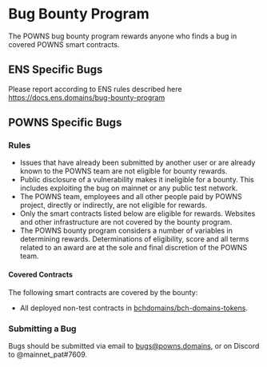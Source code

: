 # Bug Bounty Program

The POWNS bug bounty program rewards anyone who finds a bug in covered POWNS smart contracts.

## ENS Specific Bugs

Please report according to ENS rules described here https://docs.ens.domains/bug-bounty-program

## POWNS Specific Bugs

### Rules

* Issues that have already been submitted by another user or are already known to the POWNS team are not eligible for bounty rewards.
* Public disclosure of a vulnerability makes it ineligible for a bounty. This includes exploiting the bug on mainnet or any public test network.
* The POWNS team, employees and all other people paid by POWNS project, directly or indirectly, are not eligible for rewards.
* Only the smart contracts listed below are eligible for rewards. Websites and other infrastructure are not covered by the bounty program.
* The POWNS bounty program considers a number of variables in determining rewards. Determinations of eligibility, score and all terms related to an award are at the sole and final discretion of the POWNS team.

#### Covered Contracts

The following smart contracts are covered by the bounty:

* All deployed non-test contracts in [bchdomains/bch-domains-tokens](https://github.com/bchdomains/bch-domains-tokens).

### Submitting a Bug

Bugs should be submitted via email to bugs@powns.domains, or on Discord to @mainnet_pat#7609.
